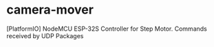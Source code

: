 # camera-mover
[PlatformIO] NodeMCU ESP-32S Controller for Step Motor. Commands received by UDP Packages
